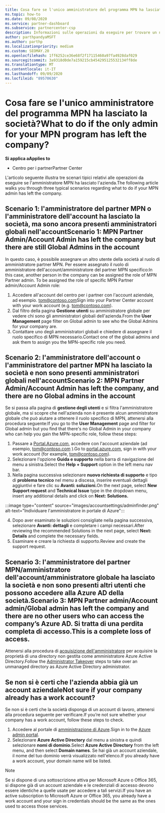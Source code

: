 ```yaml
---
title: Cosa fare se l'unico amministratore del programma MPN ha lasciato la società?
ms.topic: how-to
ms.date: 09/08/2020
ms.service: partner-dashboard
ms.subservice: partnercenter-csp
description: Informazioni sulle operazioni da eseguire per trovare un nuovo amministratore MPN o ottenere assistenza dall'amministratore globale dell'azienda. Inoltre, informazioni su come aggiungere un nuovo amministratore globale del centro per i partner.
author: parthpandyaMSFT
ms.author: parthp
ms.localizationpriority: medium
ms.custom: SEOMAY.20
ms.openlocfilehash: 1ff6252ce36e68f2f17115460a97fa4928daf029
ms.sourcegitcommit: 3a9318d0de7a159215cb454295125532134ff8de
ms.translationtype: MT
ms.contentlocale: it-IT
ms.lasthandoff: 09/09/2020
ms.locfileid: "89570630"
---
```

# <a name="what-to-do-if-the-only-admin-for-your-mpn-program-has-left-the-company"></a><span data-ttu-id="37c8c-103">Cosa fare se l'unico amministratore del programma MPN ha lasciato la società?</span><span class="sxs-lookup"><span data-stu-id="37c8c-103">What to do if the only admin for your MPN program has left the company?</span></span>

<span data-ttu-id="37c8c-104">**Si applica a**</span><span class="sxs-lookup"><span data-stu-id="37c8c-104">**Applies to**</span></span>

- <span data-ttu-id="37c8c-105">Centro per i partner</span><span class="sxs-lookup"><span data-stu-id="37c8c-105">Partner Center</span></span>

<span data-ttu-id="37c8c-106">L'articolo seguente illustra tre scenari tipici relativi alle operazioni da eseguire se l'amministratore MPN ha lasciato l'azienda.</span><span class="sxs-lookup"><span data-stu-id="37c8c-106">The following article walks you through three typical scenarios regarding what to do if your MPN admin has left the company.</span></span>

## <a name="scenario-1-mpn-partner-adminaccount-admin-has-left-the-company-but-there-are-still-global-admins-in-the-account"></a><span data-ttu-id="37c8c-107">Scenario 1: l'amministratore del partner MPN o l'amministratore dell'account ha lasciato la società, ma sono ancora presenti amministratori globali nell'account</span><span class="sxs-lookup"><span data-stu-id="37c8c-107">Scenario 1: MPN Partner Admin/Account Admin has left the company but there are still Global Admins in the account</span></span>

<span data-ttu-id="37c8c-108">In questo caso, è possibile assegnare un altro utente della società al ruolo di amministratore partner MPN. Per essere assegnato il ruolo di amministratore dell'account/amministratore del partner MPN specifico:</span><span class="sxs-lookup"><span data-stu-id="37c8c-108">In this case, another person in the company can be assigned the role of MPN Partner admin. To be assigned the role of specific MPN Partner admin/Account Admin role:</span></span>

1. <span data-ttu-id="37c8c-109">Accedere all'account del centro per i partner con l'account aziendale, ad esempio. tom@contoso.com</span><span class="sxs-lookup"><span data-stu-id="37c8c-109">Sign into your Partner Center account with your work account (e.g. tom@contoso.com).</span></span>
1. <span data-ttu-id="37c8c-110">Dal filtro della pagina **Gestione utenti** su amministratore globale per vedere chi sono gli amministratori globali dell'azienda.</span><span class="sxs-lookup"><span data-stu-id="37c8c-110">From the **User Management** page filter on Global admin to see who the Global Admins for your company are.</span></span> 
1. <span data-ttu-id="37c8c-111">Contattare uno degli amministratori globali e chiedere di assegnare il ruolo specifico di MPN necessario.</span><span class="sxs-lookup"><span data-stu-id="37c8c-111">Contact one of the global admins and ask them to assign you the MPN-specific role you need.</span></span> 

## <a name="scenario-2-mpn-partner-adminaccount-admin-has-left-the-company-and-there-are-no-global-admins-in-the-account"></a><span data-ttu-id="37c8c-112">Scenario 2: l'amministratore dell'account o l'amministratore del partner MPN ha lasciato la società e non sono presenti amministratori globali nell'account</span><span class="sxs-lookup"><span data-stu-id="37c8c-112">Scenario 2: MPN Partner Admin/Account Admin has left the company, and there are no Global admins in the account</span></span> 

<span data-ttu-id="37c8c-113">Se si passa alla pagina di **gestione degli utenti** e si filtra l'amministratore globale, ma si scopre che nell'azienda non è presente alcun amministratore globale che può aiutare a ottenere il ruolo specifico di MPN, attenersi alla procedura seguente:</span><span class="sxs-lookup"><span data-stu-id="37c8c-113">If you go to the **User Management** page and filter for Global admin but you find that there's no Global Admin in your company who can help you gain the MPN-specific role, follow these steps:</span></span>

1. <span data-ttu-id="37c8c-114">Passare a [Portal.Azure.com](https://ms.portal.azure.com/), accedere con l'account aziendale (ad esempio, tom@contoso.com ).</span><span class="sxs-lookup"><span data-stu-id="37c8c-114">Go to [portal.azure.com](https://ms.portal.azure.com/), sign in with your work account (for example, tom@contoso.com).</span></span> 
1. <span data-ttu-id="37c8c-115">Selezionare l'opzione **Guida e supporto** nella barra di navigazione del menu a sinistra.</span><span class="sxs-lookup"><span data-stu-id="37c8c-115">Select the **Help + Support** option in the left menu nav bar.</span></span>
1. <span data-ttu-id="37c8c-116">Nella pagina successiva selezionare **nuovo richiesta di supporto** e tipo di **problema tecnico** nel menu a discesa, inserire eventuali dettagli aggiuntivi e fare clic su **Avanti: soluzioni.**</span><span class="sxs-lookup"><span data-stu-id="37c8c-116">On the next page, select **New Support request** and **Technical Issue** type in the dropdown menu, insert any additional details and click on **Next: Solutions.**</span></span>

:::image type="content" source="images/accountsettings/adminfinder.png" alt-text="Individuare l'amministratore in portale di Azure":::

4. <span data-ttu-id="37c8c-118">Dopo aver esaminato le soluzioni consigliate nella pagina successiva, selezionare **Avanti: dettagli** e completare i campi necessari.</span><span class="sxs-lookup"><span data-stu-id="37c8c-118">After reviewing the recommended Solutions in the next page, select **Next: Details** and complete the necessary fields.</span></span>
1. <span data-ttu-id="37c8c-119">Esaminare e creare la richiesta di supporto.</span><span class="sxs-lookup"><span data-stu-id="37c8c-119">Review and create the support request.</span></span>


## <a name="scenario-3-mpn-partner-adminaccount-adminglobal-admin-has-left-the-company-and-there-are-no-other-users-who-can-access-the-companys-azure-ad-this-is-a-complete-loss-of-access"></a><span data-ttu-id="37c8c-120">Scenario 3: l'amministratore del partner MPN/amministratore dell'account/amministratore globale ha lasciato la società e non sono presenti altri utenti che possono accedere alla Azure AD della società.</span><span class="sxs-lookup"><span data-stu-id="37c8c-120">Scenario 3: MPN Partner admin/Account admin/Global admin has left the company and there are no other users who can access the company’s Azure AD.</span></span> <span data-ttu-id="37c8c-121">Si tratta di una perdita completa di accesso.</span><span class="sxs-lookup"><span data-stu-id="37c8c-121">This is a complete loss of access.</span></span>

<span data-ttu-id="37c8c-122">Attenersi alla procedura di [acquisizione dell'amministratore](https://docs.microsoft.com/azure/active-directory/users-groups-roles/domains-admin-takeover#internal-admin-takeover) per acquisire la proprietà di una directory non gestita come amministratore Azure Active Directory.</span><span class="sxs-lookup"><span data-stu-id="37c8c-122">Follow the [Administrator Takeover](https://docs.microsoft.com/azure/active-directory/users-groups-roles/domains-admin-takeover#internal-admin-takeover) steps to take over an unmanaged directory as Azure Active Directory administrator.</span></span>

## <a name="not-sure-if-your-company-already-has-a-work-account"></a><span data-ttu-id="37c8c-123">Se non si è certi che l'azienda abbia già un account aziendale</span><span class="sxs-lookup"><span data-stu-id="37c8c-123">Not sure if your company already has a work account?</span></span>

<span data-ttu-id="37c8c-124">Se non si è certi che la società disponga di un account di lavoro, attenersi alla procedura seguente per verificare.</span><span class="sxs-lookup"><span data-stu-id="37c8c-124">If you’re not sure whether your company has a work account, follow these steps to check.</span></span>

1. <span data-ttu-id="37c8c-125">Accedere al portale di [amministrazione di Azure](https://ms.portal.azure.com).</span><span class="sxs-lookup"><span data-stu-id="37c8c-125">Sign in to the [Azure admin portal](https://ms.portal.azure.com).</span></span>
2. <span data-ttu-id="37c8c-126">Selezionare **Azure Active Directory** dal menu a sinistra e quindi selezionare **nomi di dominio**.</span><span class="sxs-lookup"><span data-stu-id="37c8c-126">Select **Azure Active Directory** from the left menu, and then select **Domain names**.</span></span>
<span data-ttu-id="37c8c-127">Se hai già un account aziendale, il nome del tuo dominio verrà visualizzato nell'elenco.</span><span class="sxs-lookup"><span data-stu-id="37c8c-127">If you already have a work account, your domain name will be listed.</span></span>

>[!Note]
><span data-ttu-id="37c8c-128">Se si dispone di una sottoscrizione attiva per Microsoft Azure o Office 365, si dispone già di un account aziendale e le credenziali di accesso devono essere identiche a quelle usate per accedere a tali servizi.</span><span class="sxs-lookup"><span data-stu-id="37c8c-128">If you have an active subscription to Microsoft Azure or Office 365, you already have a work account and your sign in credentials should be the same as the ones used to access those services.</span></span>